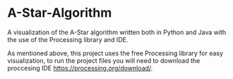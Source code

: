 # A-Star-Algorithm
A visualization of the A-Star algorithm written both in Python and Java with the use of the Processing library and IDE.

As mentioned above, this project uses the free Processing library for easy visualization, to run the project files you will need to download the proccesing IDE <https://processing.org/download/>.
